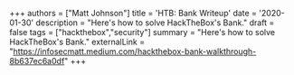 +++
authors = ["Matt Johnson"]
title = 'HTB: Bank Writeup'
date = '2020-01-30'
description = "Here's how to solve HackTheBox's Bank."
draft = false
tags = ["hackthebox","security"]
summary = "Here's how to solve HackTheBox's Bank."
externalLink = "https://infosecmatt.medium.com/hackthebox-bank-walkthrough-8b637ec6a0df"
+++